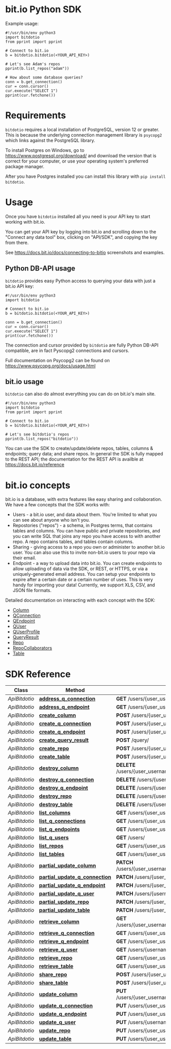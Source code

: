 # bit.io Python SDK

Example usage:

```
#!/usr/bin/env python3
import bitdotio
from pprint import pprint

# Connect to bit.io
b = bitdotio.bitdotio(<YOUR_API_KEY>)

# Let's see Adam's repos
pprint(b.list_repos("adam"))

# How about some database queries?
conn = b.get_connection()
cur = conn.cursor()
cur.execute("SELECT 1")
pprint(cur.fetchone())
```

# Requirements

`bitdotio` requires a local installation of PostgreSQL, version 12 or greater. This is because the 
underlying connection management library is `psycopg2` which links against the PostgreSQL library. 

To install Postgres on Windows, go to https://www.postgresql.org/download/ and download the version
that is correct for your computer, or use your operating system's preferred package manager.

After you have Postgres installed you can install this library with `pip install bitdotio`.


# Usage

Once you have `bitdotio` installed all you need is your API key to start working with bit.io. 

You can get your API key by logging into bit.io and scrolling down to the "Connect any data tool" box, clicking on "API/SDK", and copying the key from there.

See https://docs.bit.io/docs/connecting-to-bitio screenshots and examples.


## Python DB-API usage

`bitdotio` provides easy Python access to querying your data with just a bit.io API key:

```
#!/usr/bin/env python3
import bitdotio

# Connect to bit.io
b = bitdotio.bitdotio(<YOUR_API_KEY>)

conn = b.get_connection()
cur = conn.cursor()
cur.execute("SELECT 1")
print(cur.fetchone())
```

The connection and cursor provided by `bitdotio` are fully Python DB-API compatible, are in fact Pyscopg2 connections and cursors. 

Full documentation on Psycopg2 can be found on https://www.psycopg.org/docs/usage.html


## bit.io usage

`bitdotio` can also do almost everything you can do on bit.io's main site. 

```
#!/usr/bin/env python3
import bitdotio
from pprint import pprint

# Connect to bit.io
b = bitdotio.bitdotio(<YOUR_API_KEY>)

# Let's see bitdotio's repos
pprint(b.list_repos("bitdotio"))
```

You can use the SDK to create/update/delete repos, tables, columns & endpoints; query data; and share repos. In general the SDK is fully mapped to the REST API; 
the documentation for the REST API is availble at https://docs.bit.io/reference


# bit.io concepts

bit.io is a database, with extra features like easy sharing and collaboration. We have a few concepts that the SDK works with:

* Users - a bit.io user, and data about them. You're limited to what you can see about anyone who isn't you.
* Repostories ("repos") - a schema, in Postgres terms, that contains tables and columns. You can have public and private repositories, and you can write SQL that joins
any repo you have access to with another repo. A repo contains tables, and tables contain columns.
* Sharing - giving access to a repo you own or administer to another bit.io user. You can also use this to invite non-bit.io users to your repo via their email.
* Endpoint - a way to upload data into bit.io. You can create endpoints to allow uploading of data via the SDK, or REST, or HTTPS, or via a uniquely-generated email address. You can
setup your endpoints to expire after a certain date or a certain number of uses. This is very handy for importing your data! Currently, we support XLS, CSV, and JSON file formats.

Detailed documentation on interacting with each concept with the SDK:

 - [Column](docs/Column.md)
 - [QConnection](docs/QConnection.md)
 - [QEndpoint](docs/QEndpoint.md)
 - [QUser](docs/QUser.md)
 - [QUserProfile](docs/QUserProfile.md)
 - [QueryResult](docs/QueryResult.md)
 - [Repo](docs/Repo.md)
 - [RepoCollaborators](docs/RepoCollaborators.md)
 - [Table](docs/Table.md)



# SDK Reference


Class | Method | HTTP request | Description
------------ | ------------- | ------------- | -------------
*ApiBitdotio* | [**address_q_connection**](docs/ApiBitdotio.md#address_q_connection) | **GET** /users/{user_username}/connections/{name}/address/ | 
*ApiBitdotio* | [**address_q_endpoint**](docs/ApiBitdotio.md#address_q_endpoint) | **GET** /users/{user_username}/repos/{repo_name}/endpoints/{name}/address/ | 
*ApiBitdotio* | [**create_column**](docs/ApiBitdotio.md#create_column) | **POST** /users/{user_username}/repos/{repo_name}/tables/{table_current_name}/columns/ | 
*ApiBitdotio* | [**create_q_connection**](docs/ApiBitdotio.md#create_q_connection) | **POST** /users/{user_username}/connections/ | 
*ApiBitdotio* | [**create_q_endpoint**](docs/ApiBitdotio.md#create_q_endpoint) | **POST** /users/{user_username}/repos/{repo_name}/endpoints/ | 
*ApiBitdotio* | [**create_query_result**](docs/ApiBitdotio.md#create_query_result) | **POST** /query/ | 
*ApiBitdotio* | [**create_repo**](docs/ApiBitdotio.md#create_repo) | **POST** /users/{user_username}/repos/ | 
*ApiBitdotio* | [**create_table**](docs/ApiBitdotio.md#create_table) | **POST** /users/{user_username}/repos/{repo_name}/tables/ | 
*ApiBitdotio* | [**destroy_column**](docs/ApiBitdotio.md#destroy_column) | **DELETE** /users/{user_username}/repos/{repo_name}/tables/{table_current_name}/columns/{current_name}/ | 
*ApiBitdotio* | [**destroy_q_connection**](docs/ApiBitdotio.md#destroy_q_connection) | **DELETE** /users/{user_username}/connections/{name}/ | 
*ApiBitdotio* | [**destroy_q_endpoint**](docs/ApiBitdotio.md#destroy_q_endpoint) | **DELETE** /users/{user_username}/repos/{repo_name}/endpoints/{name}/ | 
*ApiBitdotio* | [**destroy_repo**](docs/ApiBitdotio.md#destroy_repo) | **DELETE** /users/{user_username}/repos/{name}/ | 
*ApiBitdotio* | [**destroy_table**](docs/ApiBitdotio.md#destroy_table) | **DELETE** /users/{user_username}/repos/{repo_name}/tables/{current_name}/ | 
*ApiBitdotio* | [**list_columns**](docs/ApiBitdotio.md#list_columns) | **GET** /users/{user_username}/repos/{repo_name}/tables/{table_current_name}/columns/ | 
*ApiBitdotio* | [**list_q_connections**](docs/ApiBitdotio.md#list_q_connections) | **GET** /users/{user_username}/connections/ | 
*ApiBitdotio* | [**list_q_endpoints**](docs/ApiBitdotio.md#list_q_endpoints) | **GET** /users/{user_username}/repos/{repo_name}/endpoints/ | 
*ApiBitdotio* | [**list_q_users**](docs/ApiBitdotio.md#list_q_users) | **GET** /users/ | 
*ApiBitdotio* | [**list_repos**](docs/ApiBitdotio.md#list_repos) | **GET** /users/{user_username}/repos/ | 
*ApiBitdotio* | [**list_tables**](docs/ApiBitdotio.md#list_tables) | **GET** /users/{user_username}/repos/{repo_name}/tables/ | 
*ApiBitdotio* | [**partial_update_column**](docs/ApiBitdotio.md#partial_update_column) | **PATCH** /users/{user_username}/repos/{repo_name}/tables/{table_current_name}/columns/{current_name}/ | 
*ApiBitdotio* | [**partial_update_q_connection**](docs/ApiBitdotio.md#partial_update_q_connection) | **PATCH** /users/{user_username}/connections/{name}/ | 
*ApiBitdotio* | [**partial_update_q_endpoint**](docs/ApiBitdotio.md#partial_update_q_endpoint) | **PATCH** /users/{user_username}/repos/{repo_name}/endpoints/{name}/ | 
*ApiBitdotio* | [**partial_update_q_user**](docs/ApiBitdotio.md#partial_update_q_user) | **PATCH** /users/{username}/ | 
*ApiBitdotio* | [**partial_update_repo**](docs/ApiBitdotio.md#partial_update_repo) | **PATCH** /users/{user_username}/repos/{name}/ | 
*ApiBitdotio* | [**partial_update_table**](docs/ApiBitdotio.md#partial_update_table) | **PATCH** /users/{user_username}/repos/{repo_name}/tables/{current_name}/ | 
*ApiBitdotio* | [**retrieve_column**](docs/ApiBitdotio.md#retrieve_column) | **GET** /users/{user_username}/repos/{repo_name}/tables/{table_current_name}/columns/{current_name}/ | 
*ApiBitdotio* | [**retrieve_q_connection**](docs/ApiBitdotio.md#retrieve_q_connection) | **GET** /users/{user_username}/connections/{name}/ | 
*ApiBitdotio* | [**retrieve_q_endpoint**](docs/ApiBitdotio.md#retrieve_q_endpoint) | **GET** /users/{user_username}/repos/{repo_name}/endpoints/{name}/ | 
*ApiBitdotio* | [**retrieve_q_user**](docs/ApiBitdotio.md#retrieve_q_user) | **GET** /users/{username}/ | 
*ApiBitdotio* | [**retrieve_repo**](docs/ApiBitdotio.md#retrieve_repo) | **GET** /users/{user_username}/repos/{name}/ | 
*ApiBitdotio* | [**retrieve_table**](docs/ApiBitdotio.md#retrieve_table) | **GET** /users/{user_username}/repos/{repo_name}/tables/{current_name}/ | 
*ApiBitdotio* | [**share_repo**](docs/ApiBitdotio.md#share_repo) | **POST** /users/{user_username}/repos/{name}/share/ | 
*ApiBitdotio* | [**share_table**](docs/ApiBitdotio.md#share_table) | **POST** /users/{user_username}/repos/{repo_name}/tables/{current_name}/share/ | 
*ApiBitdotio* | [**update_column**](docs/ApiBitdotio.md#update_column) | **PUT** /users/{user_username}/repos/{repo_name}/tables/{table_current_name}/columns/{current_name}/ | 
*ApiBitdotio* | [**update_q_connection**](docs/ApiBitdotio.md#update_q_connection) | **PUT** /users/{user_username}/connections/{name}/ | 
*ApiBitdotio* | [**update_q_endpoint**](docs/ApiBitdotio.md#update_q_endpoint) | **PUT** /users/{user_username}/repos/{repo_name}/endpoints/{name}/ | 
*ApiBitdotio* | [**update_q_user**](docs/ApiBitdotio.md#update_q_user) | **PUT** /users/{username}/ | 
*ApiBitdotio* | [**update_repo**](docs/ApiBitdotio.md#update_repo) | **PUT** /users/{user_username}/repos/{name}/ | 
*ApiBitdotio* | [**update_table**](docs/ApiBitdotio.md#update_table) | **PUT** /users/{user_username}/repos/{repo_name}/tables/{current_name}/ | 

